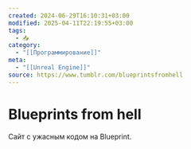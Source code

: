 ```yaml
---
created: 2024-06-29T16:10:31+03:00
modified: 2025-04-11T22:19:55+03:00
tags:
  - 📥
category:
  - "[[Программирование]]"
meta:
  - "[[Unreal Engine]]"
source: https://www.tumblr.com/blueprintsfromhell
---
```


# Blueprints from hell

Сайт с ужасным кодом на Blueprint.
